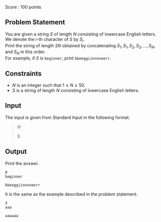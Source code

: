 Score : $100$ points

## Problem Statement

You are given a string $S$ of length $N$ consisting of lowercase English letters.<br>
We denote the $i$-th character of $S$ by $S_i$.<br>
Print the string of length $2N$ obtained by concatenating $S_1,S_1,S_2,S_2,\dots,S_N$, and $S_N$ in this order.<br>
For example, if $S$ is `beginner`, print `bbeeggiinnnneerr`.

## Constraints

- $N$ is an integer such that $1 \le N \le 50$.
- $S$ is a string of length $N$ consisting of lowercase English letters.

## Input

The input is given from Standard Input in the following format:

> $N$
> 
> $S$

## Output

Print the answer.

```input1
8
beginner
```

```output1
bbeeggiinnnneerr
```

It is the same as the example described in the problem statement.

```input2
3
aaa
```

```output2
aaaaaa
```